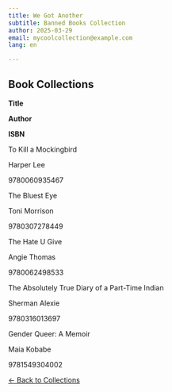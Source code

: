 ```yaml
---
title: We Got Another
subtitle: Banned Books Collection
author: 2025-03-29
email: mycoolcollection@example.com
lang: en

---
```


## Book Collections

<div class="books-grid">
<div class="book-header">
<p><strong>Title</strong></p>
<p><strong>Author</strong></p>
<p><strong>ISBN</strong></p>
</div>

<div class="book-item">
<p>To Kill a Mockingbird</p>
<p>Harper Lee</p>
<p>9780060935467</p>
</div>

<div class="book-item">
<p>The Bluest Eye</p>
<p>Toni Morrison</p>
<p>9780307278449</p>
</div>

<div class="book-item">
<p>The Hate U Give</p>
<p>Angie Thomas</p>
<p>9780062498533</p>
</div>

<div class="book-item">
<p>The Absolutely True Diary of a Part-Time Indian</p>
<p>Sherman Alexie</p>
<p>9780316013697</p>
</div>

<div class="book-item">
<p>Gender Queer: A Memoir</p>
<p>Maia Kobabe</p>
<p>9781549304002</p>
</div>
</div>

<nav>
  <a href="../../../index.html">← Back to Collections</a>
</nav>